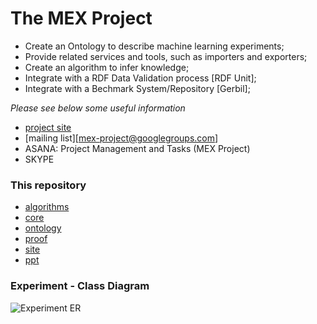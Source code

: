 # The MEX Project 

* Create an Ontology to describe machine learning experiments;
* Provide related services and tools, such as importers and exporters;
* Create an algorithm to infer knowledge;
* Integrate with a RDF Data Validation process [RDF Unit];
* Integrate with a Bechmark System/Repository [Gerbil];

*Please see below some useful information*

* [project site](http://dnes2015br.dne5.com)
* [mailing list][mex-project@googlegroups.com]
* ASANA: Project Management and Tasks (MEX Project)
* SKYPE

### This repository
  * [algorithms](https://github.com/dnes85/mexproject/tree/master/algorithm)
  * [core](https://github.com/dnes85/mexproject/tree/master/core)
  * [ontology](https://github.com/dnes85/mexproject/tree/master/ontology)
  * [proof](https://github.com/dnes85/mexproject/tree/master/proof)
  * [site](https://github.com/dnes85/mexproject/tree/master/site)
  * [ppt](https://github.com/dnes85/mexproject/tree/master/ppt)

### Experiment - Class Diagram
![Experiment ER](http://www.dnes2015br.dne5.com/cd-mex-0.3.png)

